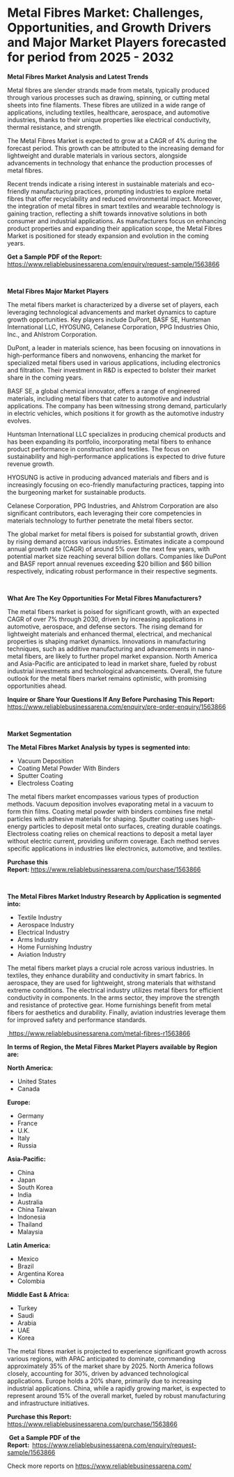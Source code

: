 <p><h1>Metal Fibres Market: Challenges, Opportunities, and Growth Drivers and Major Market Players forecasted for period from 2025 - 2032</h1></p><p><strong>Metal Fibres Market Analysis and Latest Trends</strong></p>
<p><p>Metal fibres are slender strands made from metals, typically produced through various processes such as drawing, spinning, or cutting metal sheets into fine filaments. These fibres are utilized in a wide range of applications, including textiles, healthcare, aerospace, and automotive industries, thanks to their unique properties like electrical conductivity, thermal resistance, and strength. </p><p>The Metal Fibres Market is expected to grow at a CAGR of 4% during the forecast period. This growth can be attributed to the increasing demand for lightweight and durable materials in various sectors, alongside advancements in technology that enhance the production processes of metal fibres. </p><p>Recent trends indicate a rising interest in sustainable materials and eco-friendly manufacturing practices, prompting industries to explore metal fibres that offer recyclability and reduced environmental impact. Moreover, the integration of metal fibres in smart textiles and wearable technology is gaining traction, reflecting a shift towards innovative solutions in both consumer and industrial applications. As manufacturers focus on enhancing product properties and expanding their application scope, the Metal Fibres Market is positioned for steady expansion and evolution in the coming years.</p></p>
<p><strong>Get a Sample PDF of the Report:&nbsp;</strong> <a href="https://www.reliablebusinessarena.com/enquiry/request-sample/1563866?utm_campaign=2928&utm_medium=2&utm_source=Github&utm_content=ia&utm_term=02042025&utm_id=metal-fibres">https://www.reliablebusinessarena.com/enquiry/request-sample/1563866</a></p>
<p>&nbsp;</p>
<p><strong>Metal Fibres Major Market Players</strong></p>
<p><p>The metal fibers market is characterized by a diverse set of players, each leveraging technological advancements and market dynamics to capture growth opportunities. Key players include DuPont, BASF SE, Huntsman International LLC, HYOSUNG, Celanese Corporation, PPG Industries Ohio, Inc., and Ahlstrom Corporation. </p><p>DuPont, a leader in materials science, has been focusing on innovations in high-performance fibers and nonwovens, enhancing the market for specialized metal fibers used in various applications, including electronics and filtration. Their investment in R&D is expected to bolster their market share in the coming years.</p><p>BASF SE, a global chemical innovator, offers a range of engineered materials, including metal fibers that cater to automotive and industrial applications. The company has been witnessing strong demand, particularly in electric vehicles, which positions it for growth as the automotive industry evolves.</p><p>Huntsman International LLC specializes in producing chemical products and has been expanding its portfolio, incorporating metal fibers to enhance product performance in construction and textiles. The focus on sustainability and high-performance applications is expected to drive future revenue growth.</p><p>HYOSUNG is active in producing advanced materials and fibers and is increasingly focusing on eco-friendly manufacturing practices, tapping into the burgeoning market for sustainable products.</p><p>Celanese Corporation, PPG Industries, and Ahlstrom Corporation are also significant contributors, each leveraging their core competencies in materials technology to further penetrate the metal fibers sector. </p><p>The global market for metal fibers is poised for substantial growth, driven by rising demand across various industries. Estimates indicate a compound annual growth rate (CAGR) of around 5% over the next few years, with potential market size reaching several billion dollars. Companies like DuPont and BASF report annual revenues exceeding $20 billion and $60 billion respectively, indicating robust performance in their respective segments.</p></p>
<p>&nbsp;</p>
<p><strong>What Are The Key Opportunities For Metal Fibres Manufacturers?</strong></p>
<p><p>The metal fibers market is poised for significant growth, with an expected CAGR of over 7% through 2030, driven by increasing applications in automotive, aerospace, and defense sectors. The rising demand for lightweight materials and enhanced thermal, electrical, and mechanical properties is shaping market dynamics. Innovations in manufacturing techniques, such as additive manufacturing and advancements in nano-metal fibers, are likely to further propel market expansion. North America and Asia-Pacific are anticipated to lead in market share, fueled by robust industrial investments and technological advancements. Overall, the future outlook for the metal fibers market remains optimistic, with promising opportunities ahead.</p></p>
<p><strong>Inquire or Share Your Questions If Any Before Purchasing This Report:</strong> <a href="https://www.reliablebusinessarena.com/enquiry/pre-order-enquiry/1563866?utm_campaign=2928&utm_medium=2&utm_source=Github&utm_content=ia&utm_term=02042025&utm_id=metal-fibres">https://www.reliablebusinessarena.com/enquiry/pre-order-enquiry/1563866</a></p>
<p>&nbsp;</p>
<p><strong>Market Segmentation</strong></p>
<p><strong>The Metal Fibres Market Analysis by types is segmented into:</strong></p>
<p><ul><li>Vacuum Deposition</li><li>Coating Metal Powder With Binders</li><li>Sputter Coating</li><li>Electroless Coating</li></ul></p>
<p><p>The metal fibers market encompasses various types of production methods. Vacuum deposition involves evaporating metal in a vacuum to form thin films. Coating metal powder with binders combines fine metal particles with adhesive materials for shaping. Sputter coating uses high-energy particles to deposit metal onto surfaces, creating durable coatings. Electroless coating relies on chemical reactions to deposit a metal layer without electric current, providing uniform coverage. Each method serves specific applications in industries like electronics, automotive, and textiles.</p></p>
<p><strong>Purchase this Report:&nbsp;</strong><a href="https://www.reliablebusinessarena.com/purchase/1563866?utm_campaign=2928&utm_medium=2&utm_source=Github&utm_content=ia&utm_term=02042025&utm_id=metal-fibres">https://www.reliablebusinessarena.com/purchase/1563866</a></p>
<p>&nbsp;</p>
<p><strong>The Metal Fibres Market Industry Research by Application is segmented into:</strong></p>
<p><ul><li>Textile Industry</li><li>Aerospace Industry</li><li>Electrical Industry</li><li>Arms Industry</li><li>Home Furnishing Industry</li><li>Aviation Industry</li></ul></p>
<p><p>The metal fibers market plays a crucial role across various industries. In textiles, they enhance durability and conductivity in smart fabrics. In aerospace, they are used for lightweight, strong materials that withstand extreme conditions. The electrical industry utilizes metal fibers for efficient conductivity in components. In the arms sector, they improve the strength and resistance of protective gear. Home furnishings benefit from metal fibers for aesthetics and durability. Finally, aviation industries leverage them for improved safety and performance standards.</p></p>
<p><a href="https://www.reliablebusinessarena.com/metal-fibres-r1563866?utm_campaign=2928&utm_medium=2&utm_source=Github&utm_content=ia&utm_term=02042025&utm_id=metal-fibres">&nbsp;https://www.reliablebusinessarena.com/metal-fibres-r1563866</a></p>
<p><strong>In terms of Region, the Metal Fibres Market Players available by Region are:</strong></p>
<p>
    <p> <strong> North America: </strong>
        <ul>
            <li>United States</li>
            <li>Canada</li>
        </ul>
        </p> 
    <p> <strong> Europe: </strong>
        <ul>
            <li>Germany</li>
            <li>France</li>
            <li>U.K.</li>
            <li>Italy</li>
            <li>Russia</li>
        </ul>
        </p> 
    <p> <strong> Asia-Pacific: </strong>
        <ul>
            <li>China</li>
            <li>Japan</li>
            <li>South Korea</li>
            <li>India</li>
            <li>Australia</li>
            <li>China Taiwan</li>
            <li>Indonesia</li>
            <li>Thailand</li>
            <li>Malaysia</li>
        </ul>
        </p> 
    <p> <strong> Latin America: </strong>
        <ul>
            <li>Mexico</li>
            <li>Brazil</li>
            <li>Argentina Korea</li>
            <li>Colombia</li>
        </ul>
        </p> 
    <p> <strong> Middle East & Africa: </strong>
        <ul>
            <li>Turkey</li>
            <li>Saudi</li>
            <li>Arabia</li>
            <li>UAE</li>
            <li>Korea</li>
        </ul>
    </p>
    </p>
<p><p>The metal fibres market is projected to experience significant growth across various regions, with APAC anticipated to dominate, commanding approximately 35% of the market share by 2025. North America follows closely, accounting for 30%, driven by advanced technological applications. Europe holds a 20% share, primarily due to increasing industrial applications. China, while a rapidly growing market, is expected to represent around 15% of the overall market, fueled by robust manufacturing and infrastructure initiatives.</p></p>
<p><strong>Purchase this Report: </strong><a href="https://www.reliablebusinessarena.com/purchase/1563866?utm_campaign=2928&utm_medium=2&utm_source=Github&utm_content=ia&utm_term=02042025&utm_id=metal-fibres">https://www.reliablebusinessarena.com/purchase/1563866</a></p>
<p>&nbsp;<strong>Get a Sample PDF of the Report:&nbsp;&nbsp;</strong><a href="https://www.reliablebusinessarena.com/enquiry/request-sample/1563866?utm_campaign=2928&utm_medium=2&utm_source=Github&utm_content=ia&utm_term=02042025&utm_id=metal-fibres">https://www.reliablebusinessarena.com/enquiry/request-sample/1563866</a></p>
<p><strong></strong></p>
<p>Check more reports on <a href="https://www.reliablebusinessarena.com/?utm_campaign=2928&utm_medium=2&utm_source=Github&utm_content=ia&utm_term=02042025&utm_id=metal-fibres">https://www.reliablebusinessarena.com/</a></p>